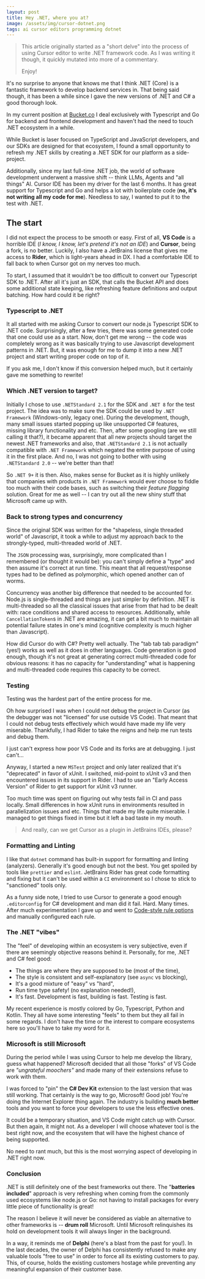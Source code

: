 ```yaml
---
layout: post
title: Hey .NET, where you at?
image: /assets/img/cursor-dotnet.png
tags: ai cursor editors programming dotnet
---
```


> This article originally started as a "short delve" into the process of using Cursor editor to write
> .NET framework code. As I was writing it though, it quickly mutated into more of a commentary.
>
> Enjoy!

It's no surprise to anyone that knows me that I think .NET (Core) is a fantastic framework to develop backend services in. That being said though, it has been a while since I gave the new versions of .NET and C# a good thorough look.

In my current position at [Bucket.co](https://bucket.co) I deal exclusively with Typescript and Go for backend and
frontend development and haven't had the need to touch .NET ecosystem in a while.

While Bucket is laser focused on TypeScript and JavaScript developers, and our SDKs are designed for that ecosystem, I
found a small opportunity to refresh my .NET skills by creating a .NET SDK for our platform as a side-project.

Additionally, since my last full-time .NET job, the world of software development underwent a massive shift -- think LLMs, Agents and "all things" AI. Cursor IDE has been my driver for the last 6 months. It has great support for Typescript and Go and helps a lot with boilerplate code (**no, it's not writing all my code for me**). Needless to say,
I wanted to put it to the test with .NET.

## The start

I did not expect the process to be smooth or easy. First of all, **VS Code** is a horrible IDE (*I know, I know, let's pretend it's not an IDE*) and **Cursor**, being a fork, is no better. Luckily, I also have a JetBrains license that gives me access to **Rider**, which is light-years ahead in DX. I had a comfortable IDE to fall back to when Cursor got on my nerves too much.

To start, I assumed that it wouldn't be too difficult to convert our Typescript SDK to .NET. After all it's just an SDK, that calls the Bucket API and does some additional state keeping, like refreshing feature definitions and output batching. How hard could it be right?

### Typescript to .NET

It all started with me asking Cursor to convert our node.js Typescript SDK to .NET code. Surprisingly, after a few tries, there was some generated code that one could use as a start. Now, don't get me wrong -- the code was completely wrong as it was basically trying to use Javascript development patterns in .NET. But, it was enough for me to dump it into a new .NET project and start writing proper code on top of it.

If you ask me, I don't know if this conversion helped much, but it certainly gave me something to rewrite!

### Which .NET version to target?

Initially I chose to use `.NETStandard 2.1` for the SDK and `.NET 8` for the test project. The idea was to make sure the SDK could be used by `.NET Framework` (Windows-only, legacy one). During the development, though, many small issues started popping up like unsupported C# features, missing library functionality and etc. Then, after some googling (are we still calling it that?), it became apparent that all new projects should target the newest .NET frameworks and also, that `.NETStandard 2.1` is not actually compatible with `.NET Framework` which negated the entire purpose of using it in the first place. And no, I was not going to bother with using `.NETStandard 2.0` -- we're better than that!

So `.NET 9+` it is then. Also, makes sense for Bucket as it is highly unlikely that companies with products in  `.NET Framework` would ever choose to fiddle too much with their code bases, such as switching their *feature flagging* solution. Great for me as well -- I can try out all the new shiny stuff that Microsoft came up with.

### Back to strong types and concurrency

Since the original SDK was written for the "shapeless, single threaded world" of Javascript, it took a while to adjust
my approach back to the strongly-typed, multi-threaded world of .NET.

The `JSON` processing was, surprisingly, more complicated than I remembered (or thought it would be): you can't simply
define a "type" and then assume it's correct at run time. This meant that all request/response types had to be defined
as polymorphic, which opened another can of worms.

Concurrency was another big difference that needed to be accounted for. Node.js is single-threaded and things are
just simpler by definition. .NET is multi-threaded so all the classical issues that arise from that had to be dealt
with: race conditions and shared access to resources. Additionally, while `CancellationToken`s in .NET are amazing,
it can get a bit much to maintain all potential failure states in one's mind (cognitive complexity is much higher than
Javascript).

How did Cursor do with C#? Pretty well actually. The "tab tab tab paradigm" (yes!) works as well as it does in other
languages. Code generation is good enough, though it's not great at generating correct multi-threaded code for obvious reasons:
it has no capacity for "understanding" what is happening and multi-threaded code requires this capacity to be correct.

### Testing

Testing was the hardest part of the entire process for me.

Oh how surprised I was when I could not debug the project in Cursor (as the debugger was not "licensed" for use outside VS Code). That meant that I could not debug tests effectively which would have made my life very miserable. Thankfully,
I had Rider to take the reigns and help me run tests and debug them.

I just can't express how poor VS Code and its forks are at debugging. I just can't...

Anyway, I started a new `MSTest` project and only later realized that it's "deprecated" in favor of xUnit. I switched, mid-point to xUnit v3 and then encountered issues in its support in Rider. I had to use an "Early Access Version" of Rider to get support for xUnit v3 runner.

Too much time was spent on figuring out why tests fail in CI and pass locally. Small differences in
how xUnit runs in environments resulted in parallelization issues and etc. Things that made my life quite miserable.
I managed to get things fixed in time but it left a bad taste in my mouth.

> And really, can we get Cursor as a plugin in JetBrains IDEs, please?

### Formatting and Linting

I like that `dotnet` command has built-in support for formatting and linting (analyzers). Generally it's good enough but
not the best. You get spoiled by tools like `prettier` and `eslint`. JetBrains Rider has great code formatting and fixing but it can't be used within a `CI` environment so I chose to stick to "sanctioned" tools only.

As a funny side note, I tried to use Cursor to generate a good enough `.editorconfig` for C# development and man did it fail. Hard. Many times. After much experimentation I gave up and went to [Code-style rule options](https://learn.microsoft.com/en-us/dotnet/fundamentals/code-analysis/code-style-rule-options) and manually configured each rule.

### The .NET "vibes"

The "feel" of developing within an ecosystem is very subjective, even if there are seemingly objective reasons
behind it. Personally, for me, .NET and C# feel good:

- The things are where they are supposed to be (most of the time),
- The style is consistent and self-explanatory (see `async` vs blocking),
- It's a good mixture of "easy" vs "hard",
- Run time type safety! (no explanation needed!),
- It's fast. Development is fast, building is fast. Testing is fast.

My recent experience is mostly colored by Go, Typescript, Python and Kotlin. They all have some interesting "feels"
to them but they all fail in some regards. I don't have the time or the interest to compare ecosystems here so you'll
have to take my word for it.

### Microsoft is still Microsoft

During the period while I was using Cursor to help me develop the library, guess what happened? Microsoft decided that
all those "forks" of VS Code are *"ungrateful moochers"* and made many of their extensions refuse to work with them.

I was forced to "pin" the **C# Dev Kit** extension to the last version that was still working. That certainly is the way to go, Microsoft! Good job! You're doing the Internet Explorer thing again. The industry is building **much better** tools
and you want to force your developers to use the less effective ones.

It could be a temporary situation, and VS Code might catch up with Cursor. But then again, it might not. As a developer
I will choose whatever tool is the best right now, and the ecosystem that will have the highest chance of being supported.

No need to rant much, but this is the most worrying aspect of developing in .NET right now.

### Conclusion

.NET is still definitely one of the best frameworks out there. The "**batteries included**" approach is very refreshing
when coming from the commonly used ecosystems like node.js or Go: not having to install packages for every little piece
of functionality is great!

The reason I believe it will never be considered as viable an alternative to other frameworks is --
**drum roll** Microsoft. Until Microsoft relinquishes its hold on development tools it will always linger in the background.

In a way, it reminds me of **Delphi** (here's a blast from the past for you!). In the last decades, the owner of Delphi
has consistently refused to make any valuable tools "free to use" in order to force all its existing customers to pay.
This, of course, holds the existing customers hostage while preventing any meaningful expansion of their customer base.
